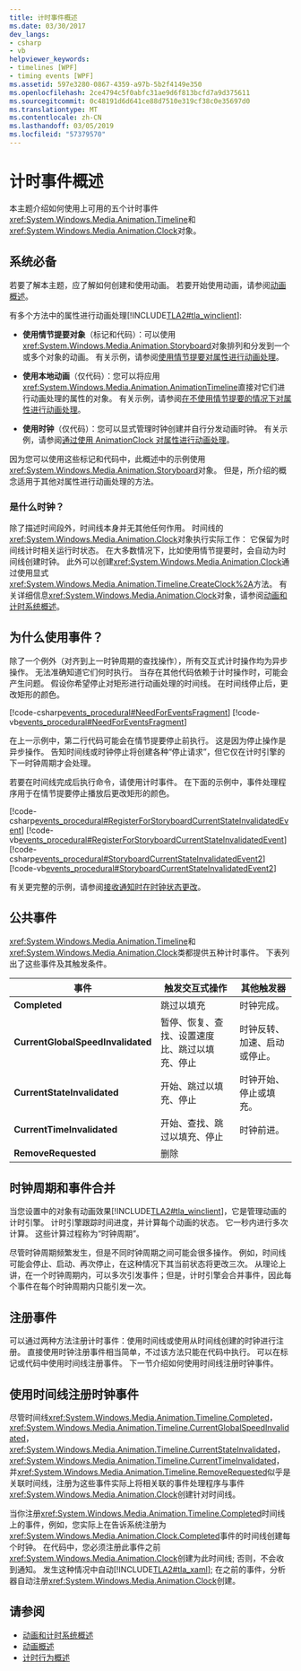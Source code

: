```yaml
---
title: 计时事件概述
ms.date: 03/30/2017
dev_langs:
- csharp
- vb
helpviewer_keywords:
- timelines [WPF]
- timing events [WPF]
ms.assetid: 597e3280-0867-4359-a97b-5b2f4149e350
ms.openlocfilehash: 2ce4794c5f0abfc31ae9d6f813bcfd7a9d375611
ms.sourcegitcommit: 0c48191d6d641ce88d7510e319cf38c0e35697d0
ms.translationtype: MT
ms.contentlocale: zh-CN
ms.lasthandoff: 03/05/2019
ms.locfileid: "57379570"
---
```

# <a name="timing-events-overview"></a>计时事件概述
本主题介绍如何使用上可用的五个计时事件<xref:System.Windows.Media.Animation.Timeline>和<xref:System.Windows.Media.Animation.Clock>对象。  
  
## <a name="prerequisites"></a>系统必备  
 若要了解本主题，应了解如何创建和使用动画。 若要开始使用动画，请参阅[动画概述](animation-overview.md)。  
  
 有多个方法中的属性进行动画处理[!INCLUDE[TLA2#tla_winclient](../../../../includes/tla2sharptla-winclient-md.md)]:  
  
-   **使用情节提要对象**（标记和代码）：可以使用<xref:System.Windows.Media.Animation.Storyboard>对象排列和分发到一个或多个对象的动画。 有关示例，请参阅[使用情节提要对属性进行动画处理](how-to-animate-a-property-by-using-a-storyboard.md)。  
  
-   **使用本地动画**（仅代码）：您可以将应用<xref:System.Windows.Media.Animation.AnimationTimeline>直接对它们进行动画处理的属性的对象。 有关示例，请参阅[在不使用情节提要的情况下对属性进行动画处理](how-to-animate-a-property-without-using-a-storyboard.md)。  
  
-   **使用时钟**（仅代码）：您可以显式管理时钟创建并自行分发动画时钟。  有关示例，请参阅[通过使用 AnimationClock 对属性进行动画处理](how-to-animate-a-property-by-using-an-animationclock.md)。  
  
 因为您可以使用这些标记和代码中，此概述中的示例使用<xref:System.Windows.Media.Animation.Storyboard>对象。 但是，所介绍的概念适用于其他对属性进行动画处理的方法。  
  
### <a name="what-is-a-clock"></a>是什么时钟？  
 除了描述时间段外，时间线本身并无其他任何作用。 时间线的<xref:System.Windows.Media.Animation.Clock>对象执行实际工作： 它保留为时间线计时相关运行时状态。 在大多数情况下，比如使用情节提要时，会自动为时间线创建时钟。 此外可以创建<xref:System.Windows.Media.Animation.Clock>通过使用显式<xref:System.Windows.Media.Animation.Timeline.CreateClock%2A>方法。 有关详细信息<xref:System.Windows.Media.Animation.Clock>对象，请参阅[动画和计时系统概述](animation-and-timing-system-overview.md)。  
  
## <a name="why-use-events"></a>为什么使用事件？  
 除了一个例外（对齐到上一时钟周期的查找操作），所有交互式计时操作均为异步操作。 无法准确知道它们何时执行。 当存在其他代码依赖于计时操作时，可能会产生问题。 假设你希望停止对矩形进行动画处理的时间线。 在时间线停止后，更改矩形的颜色。  
  
 [!code-csharp[events_procedural#NeedForEventsFragment](~/samples/snippets/csharp/VS_Snippets_Wpf/events_procedural/CSharp/EventExample.cs#needforeventsfragment)]
 [!code-vb[events_procedural#NeedForEventsFragment](~/samples/snippets/visualbasic/VS_Snippets_Wpf/events_procedural/VisualBasic/EventExample.vb#needforeventsfragment)]  
  
 在上一示例中，第二行代码可能会在情节提要停止前执行。 这是因为停止操作是异步操作。 告知时间线或时钟停止将创建各种“停止请求”，但它仅在计时引擎的下一时钟周期才会处理。  
  
 若要在时间线完成后执行命令，请使用计时事件。 在下面的示例中，事件处理程序用于在情节提要停止播放后更改矩形的颜色。  
  
 [!code-csharp[events_procedural#RegisterForStoryboardCurrentStateInvalidatedEvent](~/samples/snippets/csharp/VS_Snippets_Wpf/events_procedural/CSharp/EventExample.cs#registerforstoryboardcurrentstateinvalidatedevent)]
 [!code-vb[events_procedural#RegisterForStoryboardCurrentStateInvalidatedEvent](~/samples/snippets/visualbasic/VS_Snippets_Wpf/events_procedural/VisualBasic/EventExample.vb#registerforstoryboardcurrentstateinvalidatedevent)]  
[!code-csharp[events_procedural#StoryboardCurrentStateInvalidatedEvent2](~/samples/snippets/csharp/VS_Snippets_Wpf/events_procedural/CSharp/EventExample.cs#storyboardcurrentstateinvalidatedevent2)]
[!code-vb[events_procedural#StoryboardCurrentStateInvalidatedEvent2](~/samples/snippets/visualbasic/VS_Snippets_Wpf/events_procedural/VisualBasic/EventExample.vb#storyboardcurrentstateinvalidatedevent2)]  
  
 有关更完整的示例，请参阅[接收通知时在时钟状态更改](how-to-receive-notification-when-clock-state-changes.md)。  
  
## <a name="public-events"></a>公共事件  
 <xref:System.Windows.Media.Animation.Timeline>和<xref:System.Windows.Media.Animation.Clock>类都提供五种计时事件。 下表列出了这些事件及其触发条件。  
  
|事件|触发交互式操作|其他触发器|  
|-----------|--------------------------------------|--------------------|  
|**Completed**|跳过以填充|时钟完成。|  
|**CurrentGlobalSpeedInvalidated**|暂停、恢复、查找、设置速度比、跳过以填充、停止|时钟反转、加速、启动或停止。|  
|**CurrentStateInvalidated**|开始、跳过以填充、停止|时钟开始、停止或填充。|  
|**CurrentTimeInvalidated**|开始、查找、跳过以填充、停止|时钟前进。|  
|**RemoveRequested**|删除||  
  
## <a name="ticking-and-event-consolidation"></a>时钟周期和事件合并  
 当您设置中的对象有动画效果[!INCLUDE[TLA2#tla_winclient](../../../../includes/tla2sharptla-winclient-md.md)]，它是管理动画的计时引擎。 计时引擎跟踪时间进度，并计算每个动画的状态。 它一秒内进行多次计算。 这些计算过程称为“时钟周期”。  
  
 尽管时钟周期频繁发生，但是不同时钟周期之间可能会很多操作。 例如，时间线可能会停止、启动、再次停止，在这种情况下其当前状态将更改三次。 从理论上讲，在一个时钟周期内，可以多次引发事件；但是，计时引擎会合并事件，因此每个事件在每个时钟周期内只能引发一次。  
  
## <a name="registering-for-events"></a>注册事件  
 可以通过两种方法注册计时事件：使用时间线或使用从时间线创建的时钟进行注册。 直接使用时钟注册事件相当简单，不过该方法只能在代码中执行。 可以在标记或代码中使用时间线注册事件。 下一节介绍如何使用时间线注册时钟事件。  
  
<a name="registeringforclockeventswithatimeline"></a>   
## <a name="registering-for-clock-events-with-a-timeline"></a>使用时间线注册时钟事件  
 尽管时间线<xref:System.Windows.Media.Animation.Timeline.Completed>， <xref:System.Windows.Media.Animation.Timeline.CurrentGlobalSpeedInvalidated>， <xref:System.Windows.Media.Animation.Timeline.CurrentStateInvalidated>， <xref:System.Windows.Media.Animation.Timeline.CurrentTimeInvalidated>，并<xref:System.Windows.Media.Animation.Timeline.RemoveRequested>似乎是关联时间线，注册为这些事件实际上将相关联的事件处理程序与事件<xref:System.Windows.Media.Animation.Clock>创建针对时间线。  
  
 当你注册<xref:System.Windows.Media.Animation.Timeline.Completed>时间线上的事件，例如，您实际上在告诉系统注册为<xref:System.Windows.Media.Animation.Clock.Completed>事件的时间线创建每个时钟。 在代码中，您必须注册此事件之前<xref:System.Windows.Media.Animation.Clock>创建为此时间线; 否则，不会收到通知。 发生这种情况中自动[!INCLUDE[TLA2#tla_xaml](../../../../includes/tla2sharptla-xaml-md.md)]; 在之前的事件，分析器自动注册<xref:System.Windows.Media.Animation.Clock>创建。  
  
## <a name="see-also"></a>请参阅
- [动画和计时系统概述](animation-and-timing-system-overview.md)
- [动画概述](animation-overview.md)
- [计时行为概述](timing-behaviors-overview.md)
